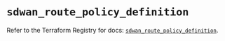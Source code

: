 # `sdwan_route_policy_definition`

Refer to the Terraform Registry for docs: [`sdwan_route_policy_definition`](https://registry.terraform.io/providers/ciscodevnet/sdwan/0.8.0/docs/resources/route_policy_definition).
